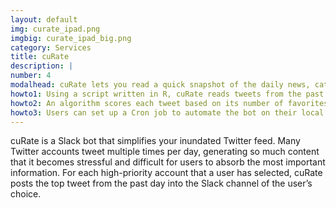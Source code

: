 ```yaml
---
layout: default
img: curate_ipad.png
imgbig: curate_ipad_big.png
category: Services
title: cuRate
description: |
number: 4
modalhead: cuRate lets you read a quick snapshot of the daily news, catch up on important highlights from your friends, and appreciate high quality content from users that post well, but way too often. Businesses might use cuRate to track industry trends or keep tabs on competitors’ social media presences without lifting a finger. 
howto1: Using a script written in R, cuRate reads tweets from the past day for all accounts input by the user. 
howto2: An algorithm scores each tweet based on its number of favorites and retweets, and only the top tweet from each account will be sent to the desired Slack channel. 
howto3: Users can set up a Cron job to automate the bot on their local machines, specifying the frequency with which cuRate posts, as well as the time of day the posts appear. 
---
```

cuRate is a Slack bot that simplifies your inundated Twitter feed. Many Twitter accounts tweet multiple times per day, generating so much content that it becomes stressful and difficult for users to absorb the most important information. For each high-priority account that a user has selected, cuRate posts the top tweet from the past day into the Slack channel of the user’s choice. 